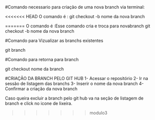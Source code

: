 #Comando necessario para criação de uma nova branch via terminal:

<<<<<<< HEAD
O comando é :
git checkout -b nome da nova branch

=======
O comando é :Esse comando cria e troca para novabranch
git checkout -b nome da nova branch


#Comando para Vizualizar as branchs existentes

git branch

#Comando para retorna para branch

git checkout nome da branch

#CRIAÇÃO DA BRANCH PELO GIT HUB
1- Acessar o repositório
2- Ir na sessão de listagem das branchs
3- Inserir o nome da nova branch
4-Confirmar a criação da nova branch


Caso queira excluir a branch pelo git hub
va na seção de listagem de branch e click no icone de lixeira.
>>>>>>> modulo3
